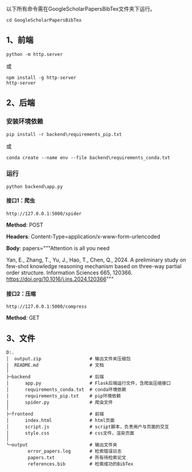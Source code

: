 以下所有命令需在GoogleScholarPapersBibTex文件夹下运行。

```
cd GoogleScholarPapersBibTex
```

## 1、前端

```
python -m http.server
```

或

```
npm install -g http-server
http-server
```

## 2、后端

### 安装环境依赖

```
pip install -r backend\requirements_pip.txt
```

或

```
conda create --name env --file backend\requirements_conda.txt
```

### 运行

```
python backend\app.py
```

#### 接口1：爬虫

```
http://127.0.0.1:5000/spider
```

**Method**: POST

**Headers**: Content-Type=application/x-www-form-urlencoded

**Body**: papers="""Attention is all you need

Yan, E., Zhang, T., Yu, J., Hao, T., Chen, Q., 2024. A preliminary study on few-shot knowledge reasoning mechanism based on three-way partial order structure. Information Sciences 665, 120366. https://doi.org/10.1016/j.ins.2024.120366"""

#### 接口2：压缩

```
http://127.0.0.1:5000/compress
```

**Method**: GET

## 3、文件

```
D:.
│  output.zip                  # 输出文件夹压缩包
│  README.md                   # 文档
│  
├─backend                      # 后端
│      app.py                  # Flask后端运行文件，含爬虫压缩接口
│      requirements_conda.txt  # conda环境依赖
│      requirements_pip.txt    # pip环境依赖
│      spider.py               # 爬虫文件
│      
├─frontend                     # 前端
│      index.html              # html页面
│      script.js               # script脚本，负责用户与页面的交互
│      style.css               # css文件，渲染页面
│      
└─output                       # 输出文件夹
        error_papers.log       # 检索错误日志
        papers.txt             # 所有待检索论文
        references.bib         # 检索成功的BibTex
```

